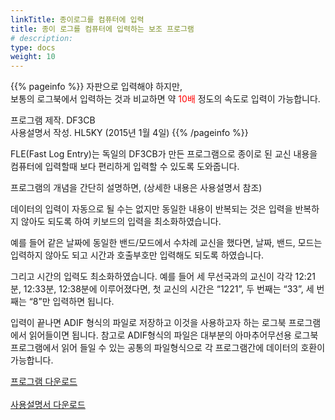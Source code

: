 ```yaml
---
linkTitle: 종이로그를 컴퓨터에 입력
title: 종이 로그를 컴퓨터에 입력하는 보조 프로그램
# description:
type: docs
weight: 10
---
```


{{% pageinfo %}}
자판으로 입력해야 하지만,<br>
보통의 로그북에서 입력하는 것과 비교하면 약 <span style="color:red">10배</span> 정도의 속도로 입력이 가능합니다.<br>

프로그램 제작. DF3CB<br>
사용설명서 작성. HL5KY (2015년 1월 4일)
{{% /pageinfo %}}

FLE(Fast Log Entry)는 독일의 DF3CB가 만든 프로그램으로 종이로 된 교신 내용을 컴퓨터에 입력할때 보다 편리하게 입력할 수 있도록 도와줍니다.

프로그램의 개념을 간단히 설명하면, (상세한 내용은 사용설명서 참조)

데이터의 입력이 자동으로 될 수는 없지만 동일한 내용이 반복되는 것은 입력을 반복하지 않아도 되도록 하여 키보드의 입력을 최소화하였습니다.

예를 들어 같은 날짜에 동일한 밴드/모드에서 수차례 교신을 했다면, 날짜, 밴드, 모드는 입력하지 않아도 되고 시간과 호출부호만 입력해도 되도록 하였습니다.

그리고 시간의 입력도 최소화하였습니다.  예를 들어 세 무선국과의 교신이 각각 12:21분, 12:33분, 12:38분에 이루어졌다면, 첫 교신의 시간은 “1221”, 두 번째는 “33”, 세 번째는 “8”만 입력하면 됩니다.

 입력이 끝나면 ADIF 형식의 파일로 저장하고 이것을 사용하고자 하는 로그북 프로그램에서 읽어들이면 됩니다. 참고로 ADIF형식의 파일은 대부분의 아마추어무선용 로그북 프로그램에서 읽어 들일 수 있는 공통의 파일형식으로 각 프로그램간에 데이터의 호환이 가능합니다.

<div class="button_cont">
   <a class="example_d" href="/etc/img/FLE21Setup.exe">
    프로그램 다운로드
   </a>
</div>

<br>

<div class="button_cont">
   <a class="example_d" href="/etc/img/사용설명서.pdf">
    사용설명서 다운로드
   </a>
</div>